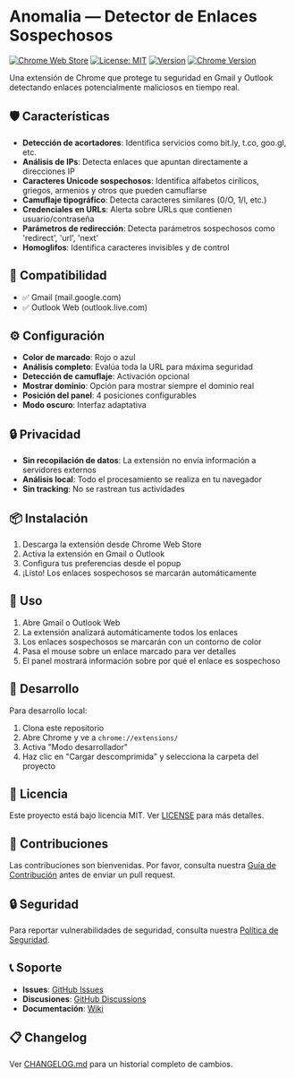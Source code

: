 # Anomalia — Detector de Enlaces Sospechosos

[![Chrome Web Store](https://img.shields.io/badge/Chrome%20Web%20Store-v1.0.0-blue?logo=google-chrome)](https://chrome.google.com/webstore/detail/anomalia)
[![License: MIT](https://img.shields.io/badge/License-MIT-yellow.svg)](https://opensource.org/licenses/MIT)
[![Version](https://img.shields.io/badge/version-1.0.0-green.svg)](https://github.com/raquelquerol/anomalia/releases)
[![Chrome Version](https://img.shields.io/badge/Chrome-88+-green?logo=google-chrome)](https://www.google.com/chrome/)

Una extensión de Chrome que protege tu seguridad en Gmail y Outlook detectando enlaces potencialmente maliciosos en tiempo real.

## 🛡️ Características

- **Detección de acortadores**: Identifica servicios como bit.ly, t.co, goo.gl, etc.
- **Análisis de IPs**: Detecta enlaces que apuntan directamente a direcciones IP
- **Caracteres Unicode sospechosos**: Identifica alfabetos cirílicos, griegos, armenios y otros que pueden camuflarse
- **Camuflaje tipográfico**: Detecta caracteres similares (0/O, 1/l, etc.)
- **Credenciales en URLs**: Alerta sobre URLs que contienen usuario/contraseña
- **Parámetros de redirección**: Detecta parámetros sospechosos como 'redirect', 'url', 'next'
- **Homoglifos**: Identifica caracteres invisibles y de control

## 🎯 Compatibilidad

- ✅ Gmail (mail.google.com)
- ✅ Outlook Web (outlook.live.com)

## ⚙️ Configuración

- **Color de marcado**: Rojo o azul
- **Análisis completo**: Evalúa toda la URL para máxima seguridad
- **Detección de camuflaje**: Activación opcional
- **Mostrar dominio**: Opción para mostrar siempre el dominio real
- **Posición del panel**: 4 posiciones configurables
- **Modo oscuro**: Interfaz adaptativa

## 🔒 Privacidad

- **Sin recopilación de datos**: La extensión no envía información a servidores externos
- **Análisis local**: Todo el procesamiento se realiza en tu navegador
- **Sin tracking**: No se rastrean tus actividades

## 📦 Instalación

1. Descarga la extensión desde Chrome Web Store
2. Activa la extensión en Gmail o Outlook
3. Configura tus preferencias desde el popup
4. ¡Listo! Los enlaces sospechosos se marcarán automáticamente

## 🚀 Uso

1. Abre Gmail o Outlook Web
2. La extensión analizará automáticamente todos los enlaces
3. Los enlaces sospechosos se marcarán con un contorno de color
4. Pasa el mouse sobre un enlace marcado para ver detalles
5. El panel mostrará información sobre por qué el enlace es sospechoso

## 🔧 Desarrollo

Para desarrollo local:
1. Clona este repositorio
2. Abre Chrome y ve a `chrome://extensions/`
3. Activa "Modo desarrollador"
4. Haz clic en "Cargar descomprimida" y selecciona la carpeta del proyecto

## 📄 Licencia

Este proyecto está bajo licencia MIT. Ver [LICENSE](LICENSE) para más detalles.

## 🤝 Contribuciones

Las contribuciones son bienvenidas. Por favor, consulta nuestra [Guía de Contribución](CONTRIBUTING.md) antes de enviar un pull request.

## 🔒 Seguridad

Para reportar vulnerabilidades de seguridad, consulta nuestra [Política de Seguridad](SECURITY.md).

## 📞 Soporte

- **Issues**: [GitHub Issues](https://github.com/raquelquerol/anomalia/issues)
- **Discusiones**: [GitHub Discussions](https://github.com/raquelquerol/anomalia/discussions)
- **Documentación**: [Wiki](https://github.com/raquelquerol/anomalia/wiki)

## 📋 Changelog

Ver [CHANGELOG.md](CHANGELOG.md) para un historial completo de cambios. 